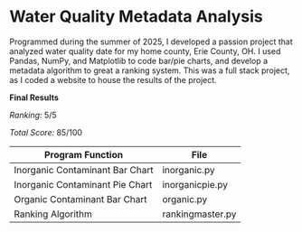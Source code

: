 # Water Quality Metadata Analysis
Programmed during the summer of 2025, I developed a passion project that analyzed water quality date for my home county, Erie County, OH. I used Pandas, NumPy, and Matplotlib to code bar/pie charts, and develop a metadata algorithm to great a ranking system. This was a full stack project, as I coded a website to house the results of the project.

**Final Results**

*Ranking:* 5/5

*Total Score:* 85/100

| Program Function | File |
|--|--|
|Inorganic Contaminant Bar Chart|inorganic.py|
|Inorganic Contaminant Pie Chart|inorganicpie.py|
|Organic Contaminant Bar Chart|organic.py|
|Ranking Algorithm|rankingmaster.py|

